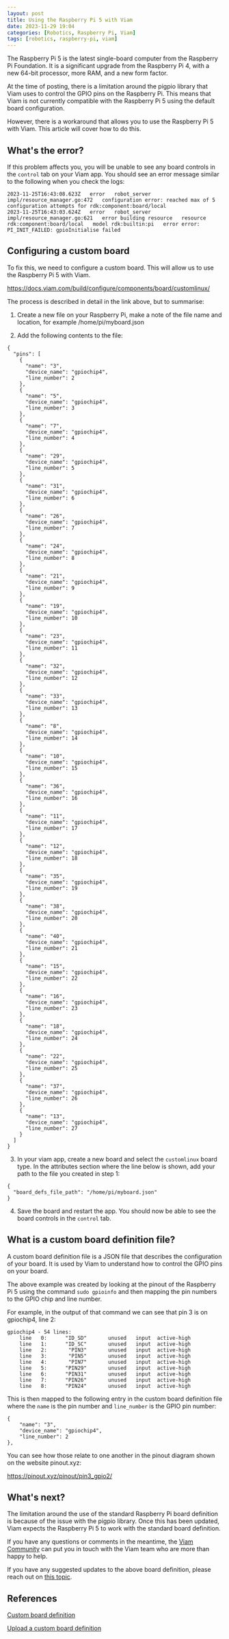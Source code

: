 ```yaml
---
layout: post
title: Using the Raspberry Pi 5 with Viam 
date: 2023-11-29 19:04
categories: [Robotics, Raspberry Pi, Viam]
tags: [robotics, raspberry-pi, viam]
---
```


The Raspberry Pi 5 is the latest single-board computer from the Raspberry Pi Foundation. It is a significant upgrade from the Raspberry Pi 4, with a new 64-bit processor, more RAM, and a new form factor.

At the time of posting, there is a limitation around the pigpio library that Viam uses to control the GPIO pins on the Raspberry Pi. This means that Viam is not currently compatible with the Raspberry Pi 5 using the default board configuration.

However, there is a workaround that allows you to use the Raspberry Pi 5 with Viam. This article will cover how to do this.

## What's the error?

If this problem affects you, you will be unable to see any board controls in the `control` tab on your Viam app. You should see an error message similar to the following when you check the logs:

```
2023-11-25T16:43:08.623Z   error   robot_server   impl/resource_manager.go:472   configuration error: reached max of 5 configuration attempts for rdk:component:board/local  
2023-11-25T16:43:03.624Z   error   robot_server   impl/resource_manager.go:621   error building resource   resource rdk:component:board/local   model rdk:builtin:pi   error error: PI_INIT_FAILED: gpioInitialise failed 
```

## Configuring a custom board

To fix this, we need to configure a custom board. This will allow us to use the Raspberry Pi 5 with Viam.

https://docs.viam.com/build/configure/components/board/customlinux/

The process is described in detail in the link above, but to summarise:

1. Create a new file on your Raspberry Pi, make a note of the file name and location, for example /home/pi/myboard.json

2. Add the following contents to the file:

```
{
  "pins": [
    {
      "name": "3",
      "device_name": "gpiochip4",
      "line_number": 2
    },
    {
      "name": "5",
      "device_name": "gpiochip4",
      "line_number": 3
    },
    {
      "name": "7",
      "device_name": "gpiochip4",
      "line_number": 4
    },
    {
      "name": "29",
      "device_name": "gpiochip4",
      "line_number": 5
    },
    {
      "name": "31",
      "device_name": "gpiochip4",
      "line_number": 6
    },
    {
      "name": "26",
      "device_name": "gpiochip4",
      "line_number": 7
    },
    {
      "name": "24",
      "device_name": "gpiochip4",
      "line_number": 8
    },
    {
      "name": "21",
      "device_name": "gpiochip4",
      "line_number": 9
    },
    {
      "name": "19",
      "device_name": "gpiochip4",
      "line_number": 10
    },
    {
      "name": "23",
      "device_name": "gpiochip4",
      "line_number": 11
    },
    {
      "name": "32",
      "device_name": "gpiochip4",
      "line_number": 12
    },
    {
      "name": "33",
      "device_name": "gpiochip4",
      "line_number": 13
    },
    {
      "name": "8",
      "device_name": "gpiochip4",
      "line_number": 14
    },
    {
      "name": "10",
      "device_name": "gpiochip4",
      "line_number": 15
    },
    {
      "name": "36",
      "device_name": "gpiochip4",
      "line_number": 16
    },
    {
      "name": "11",
      "device_name": "gpiochip4",
      "line_number": 17
    },
    {
      "name": "12",
      "device_name": "gpiochip4",
      "line_number": 18
    },
    {
      "name": "35",
      "device_name": "gpiochip4",
      "line_number": 19
    },
    {
      "name": "38",
      "device_name": "gpiochip4",
      "line_number": 20
    },
    {
      "name": "40",
      "device_name": "gpiochip4",
      "line_number": 21
    },
    {
      "name": "15",
      "device_name": "gpiochip4",
      "line_number": 22
    },
    {
      "name": "16",
      "device_name": "gpiochip4",
      "line_number": 23
    },
    {
      "name": "18",
      "device_name": "gpiochip4",
      "line_number": 24
    },
    {
      "name": "22",
      "device_name": "gpiochip4",
      "line_number": 25
    },
    {
      "name": "37",
      "device_name": "gpiochip4",
      "line_number": 26
    },
    {
      "name": "13",
      "device_name": "gpiochip4",
      "line_number": 27
    }
  ]
}
``` 
3. In your viam app, create a new board and select the `customlinux` board type. In the attributes section where the line below is shown, add your path to the file you created in step 1:

``` 
{
  "board_defs_file_path": "/home/pi/myboard.json"
}
```

4. Save the board and restart the app. You should now be able to see the board controls in the `control` tab.

## What is a custom board definition file?

A custom board definition file is a JSON file that describes the configuration of your board. It is used by Viam to understand how to control the GPIO pins on your board.

The above example was created by looking at the pinout of the Raspberry Pi 5 using the command `sudo gpioinfo` and then mapping the pin numbers to the GPIO chip and line number.

For example, in the output of that command we can see that pin 3 is on gpiochip4, line 2:

``` 
gpiochip4 - 54 lines:
	line   0:      "ID_SD"       unused   input  active-high 
	line   1:      "ID_SC"       unused   input  active-high 
	line   2:       "PIN3"       unused   input  active-high 
	line   3:       "PIN5"       unused   input  active-high 
	line   4:       "PIN7"       unused   input  active-high 
	line   5:      "PIN29"       unused   input  active-high 
	line   6:      "PIN31"       unused   input  active-high 
	line   7:      "PIN26"       unused   input  active-high 
	line   8:      "PIN24"       unused   input  active-high 
````

This is then mapped to the following entry in the custom board definition file where the `name` is the pin number and `line_number` is the GPIO pin number:

```
{
    "name": "3",
    "device_name": "gpiochip4",
    "line_number": 2
},
```
You can see how those relate to one another in the pinout diagram shown on the website pinout.xyz:

https://pinout.xyz/pinout/pin3_gpio2/

## What's next?

The limitation around the use of the standard Raspberry Pi board definition is because of the issue with the pigpio library. Once this has been updated, Viam expects the Raspberry Pi 5 to work with the standard board definition.

If you have any questions or comments in the meantime, the [Viam Community](https://www.viam.com/resources/community) can put you in touch with the Viam team who are more than happy to help.

If you have any suggested updates to the above board definition, please reach out on [this topic](https://discord.com/channels/1083489952408539288/1177642689299234888).

## References

[Custom board definition](https://docs.viam.com/build/configure/components/board/customlinux/)

[Upload a custom board definition](https://docs.viam.com/fleet/cli/#board)
